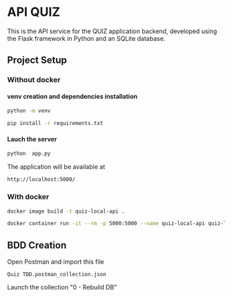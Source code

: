 # API QUIZ

This is the API service for the QUIZ application backend, developed using the Flask framework in Python and an SQLite database.

## Project Setup

### Without docker

#### venv creation and dependencies installation
```sh
python -m venv 
```

```sh
pip install -r requirements.txt
```

#### Lauch the server

```sh
python  app.py
```

The application will be available at
```
http://localhost:5000/
```

### With docker

``` sh
docker image build -t quiz-local-api .
```

``` sh
docker container run -it --rm -p 5000:5000 --name quiz-local-api quiz-local-api

```

## BDD Creation

Open Postman and import this file
```
Quiz TDD.postman_collection.json
```

Launch the collection "0 - Rebuild DB"

